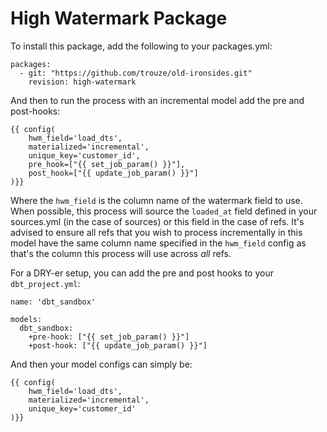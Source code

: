 # High Watermark Package
To install this package, add the following to your packages.yml:

```
packages:
  - git: "https://github.com/trouze/old-ironsides.git"
    revision: high-watermark
```

And then to run the process with an incremental model add the pre and post-hooks:

```
{{ config(
    hwm_field='load_dts',
    materialized='incremental',
    unique_key='customer_id',
    pre_hook=["{{ set_job_param() }}"],
    post_hook=["{{ update_job_param() }}"]
)}}
```

Where the `hwm_field` is the column name of the watermark field to use. When possible,
this process will source the `loaded_at` field defined in your sources.yml (in the case of sources) or this field in the case of refs.
It's advised to ensure all refs that you wish to process incrementally in this model have the same column name specified in the `hwm_field` config
as that's the column this process will use across *all* refs.

For a DRY-er setup, you can add the pre and post hooks to your `dbt_project.yml`:

```
name: 'dbt_sandbox'

models:
  dbt_sandbox:
    +pre-hook: ["{{ set_job_param() }}"]
    +post-hook: ["{{ update_job_param() }}"]

```

And then your model configs can simply be:

```
{{ config(
    hwm_field='load_dts',
    materialized='incremental',
    unique_key='customer_id'
)}}
```